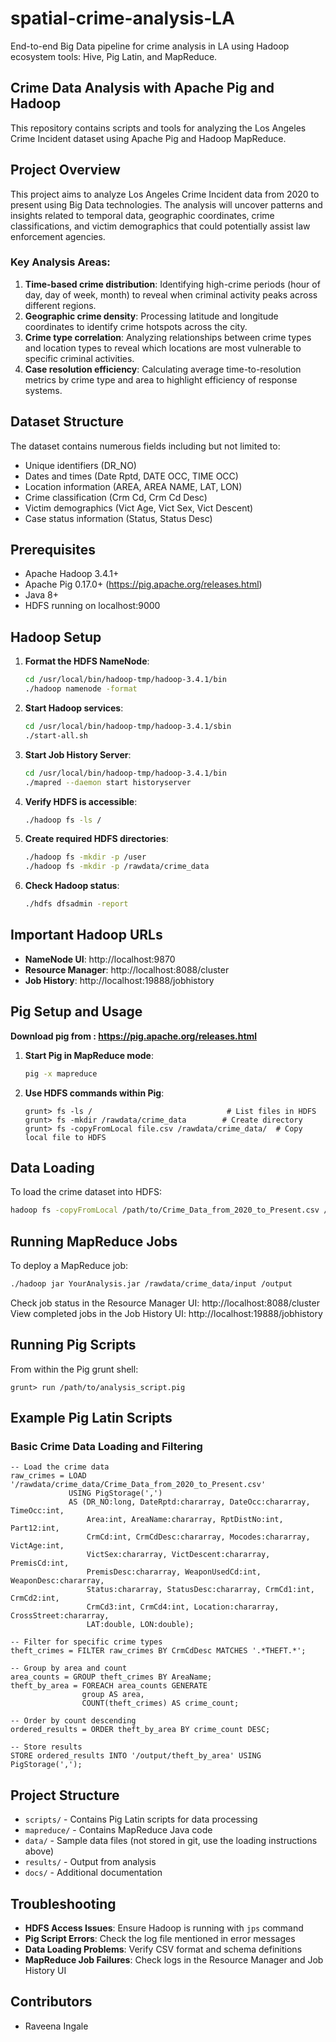 # spatial-crime-analysis-LA
End-to-end Big Data pipeline for crime analysis in LA using Hadoop ecosystem tools: Hive, Pig Latin, and MapReduce.

## Crime Data Analysis with Apache Pig and Hadoop

This repository contains scripts and tools for analyzing the Los Angeles Crime Incident dataset using Apache Pig and Hadoop MapReduce.

## Project Overview

This project aims to analyze Los Angeles Crime Incident data from 2020 to present using Big Data technologies. The analysis will uncover patterns and insights related to temporal data, geographic coordinates, crime classifications, and victim demographics that could potentially assist law enforcement agencies.

### Key Analysis Areas:

1. **Time-based crime distribution**: Identifying high-crime periods (hour of day, day of week, month) to reveal when criminal activity peaks across different regions.
2. **Geographic crime density**: Processing latitude and longitude coordinates to identify crime hotspots across the city.
3. **Crime type correlation**: Analyzing relationships between crime types and location types to reveal which locations are most vulnerable to specific criminal activities.
4. **Case resolution efficiency**: Calculating average time-to-resolution metrics by crime type and area to highlight efficiency of response systems.

## Dataset Structure

The dataset contains numerous fields including but not limited to:
- Unique identifiers (DR_NO)
- Dates and times (Date Rptd, DATE OCC, TIME OCC)
- Location information (AREA, AREA NAME, LAT, LON)
- Crime classification (Crm Cd, Crm Cd Desc)
- Victim demographics (Vict Age, Vict Sex, Vict Descent)
- Case status information (Status, Status Desc)

## Prerequisites

- Apache Hadoop 3.4.1+
- Apache Pig 0.17.0+ (https://pig.apache.org/releases.html)
- Java 8+
- HDFS running on localhost:9000

## Hadoop Setup

1. **Format the HDFS NameNode**:
   ```bash
   cd /usr/local/bin/hadoop-tmp/hadoop-3.4.1/bin
   ./hadoop namenode -format
   ```

2. **Start Hadoop services**:
   ```bash
   cd /usr/local/bin/hadoop-tmp/hadoop-3.4.1/sbin
   ./start-all.sh
   ```

3. **Start Job History Server**:
   ```bash
   cd /usr/local/bin/hadoop-tmp/hadoop-3.4.1/bin
   ./mapred --daemon start historyserver
   ```

4. **Verify HDFS is accessible**:
   ```bash
   ./hadoop fs -ls /
   ```

5. **Create required HDFS directories**:
   ```bash
   ./hadoop fs -mkdir -p /user
   ./hadoop fs -mkdir -p /rawdata/crime_data
   ```

6. **Check Hadoop status**:
   ```bash
   ./hdfs dfsadmin -report
   ```

## Important Hadoop URLs

- **NameNode UI**: http://localhost:9870
- **Resource Manager**: http://localhost:8088/cluster
- **Job History**: http://localhost:19888/jobhistory

## Pig Setup and Usage

**Download pig from : https://pig.apache.org/releases.html**

1. **Start Pig in MapReduce mode**:
   ```bash
   pig -x mapreduce
   ```

2. **Use HDFS commands within Pig**:
   ```
   grunt> fs -ls /                              # List files in HDFS
   grunt> fs -mkdir /rawdata/crime_data        # Create directory
   grunt> fs -copyFromLocal file.csv /rawdata/crime_data/  # Copy local file to HDFS
   ```

## Data Loading

To load the crime dataset into HDFS:

```bash
hadoop fs -copyFromLocal /path/to/Crime_Data_from_2020_to_Present.csv /rawdata/crime_data/
```

## Running MapReduce Jobs

To deploy a MapReduce job:

```bash
./hadoop jar YourAnalysis.jar /rawdata/crime_data/input /output
```

Check job status in the Resource Manager UI: http://localhost:8088/cluster
View completed jobs in the Job History UI: http://localhost:19888/jobhistory

## Running Pig Scripts

From within the Pig grunt shell:
```
grunt> run /path/to/analysis_script.pig
```

## Example Pig Latin Scripts

### Basic Crime Data Loading and Filtering

```pig
-- Load the crime data
raw_crimes = LOAD '/rawdata/crime_data/Crime_Data_from_2020_to_Present.csv' 
             USING PigStorage(',') 
             AS (DR_NO:long, DateRptd:chararray, DateOcc:chararray, TimeOcc:int, 
                 Area:int, AreaName:chararray, RptDistNo:int, Part12:int, 
                 CrmCd:int, CrmCdDesc:chararray, Mocodes:chararray, VictAge:int, 
                 VictSex:chararray, VictDescent:chararray, PremisCd:int, 
                 PremisDesc:chararray, WeaponUsedCd:int, WeaponDesc:chararray,
                 Status:chararray, StatusDesc:chararray, CrmCd1:int, CrmCd2:int,
                 CrmCd3:int, CrmCd4:int, Location:chararray, CrossStreet:chararray,
                 LAT:double, LON:double);

-- Filter for specific crime types
theft_crimes = FILTER raw_crimes BY CrmCdDesc MATCHES '.*THEFT.*';

-- Group by area and count
area_counts = GROUP theft_crimes BY AreaName;
theft_by_area = FOREACH area_counts GENERATE 
                group AS area, 
                COUNT(theft_crimes) AS crime_count;

-- Order by count descending
ordered_results = ORDER theft_by_area BY crime_count DESC;

-- Store results
STORE ordered_results INTO '/output/theft_by_area' USING PigStorage(',');
```

## Project Structure

- `scripts/` - Contains Pig Latin scripts for data processing
- `mapreduce/` - Contains MapReduce Java code
- `data/` - Sample data files (not stored in git, use the loading instructions above)
- `results/` - Output from analysis
- `docs/` - Additional documentation

## Troubleshooting

- **HDFS Access Issues**: Ensure Hadoop is running with `jps` command
- **Pig Script Errors**: Check the log file mentioned in error messages
- **Data Loading Problems**: Verify CSV format and schema definitions
- **MapReduce Job Failures**: Check logs in the Resource Manager and Job History UI

## Contributors

- Raveena Ingale
